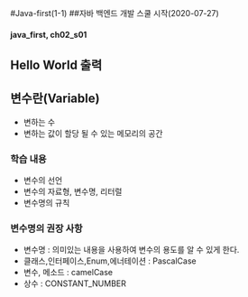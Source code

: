 #Java-first(1-1)
##자바 백엔드 개발 스쿨 시작(2020-07-27)
#### java_first, ch02_s01
## Hello World 출력
## 변수란(Variable)
 * 변하는 수
 * 변하는 값이 할당 될 수 있는 메모리의 공간
### 학습 내용
 * 변수의 선언
 * 변수의 자료형, 변수명, 리터럴
 * 변수명의 규칙
### 변수명의 권장 사항
 * 변수명 : 의미있는 내용을 사용하여 변수의 용도를 알 수 있게 한다.
 * 클래스,인터페이스,Enum,에너테이션 : PascalCase
 * 변수, 메소드 : camelCase
 * 상수 : CONSTANT_NUMBER

